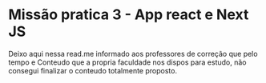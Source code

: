 
# Missão pratica 3 - App react e Next JS

Deixo aqui nessa read.me informado aos professores de correção que pelo tempo e Conteudo que a propria faculdade nos dispos para estudo, não consegui finalizar o conteudo totalmente proposto.

